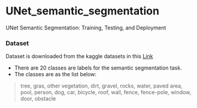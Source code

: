 # UNet_semantic_segmentation
UNet Semantic Segmentation: Training, Testing, and Deployment

### Dataset
Dataset is downloaded from the kaggle datasets in this [Link](https://www.kaggle.com/datasets/bulentsiyah/semantic-drone-dataset?select=class_dict_seg.csv)
- There are 20 classes are labels for the semantic segmentation task.
- The classes are as the list below:
> tree, gras, other vegetation, dirt, gravel, rocks, water, paved area, pool, person, dog, car, bicycle, roof, wall, fence, fence-pole, window, door, obstacle
